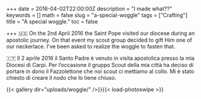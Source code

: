 +++
date = 2016-04-02T22:00:00Z
description = "I made what??"
keywords = []
math = false
slug = "a-special-woggle"
tags = ["Crafting"]
title = "A special woggle."
toc = false

+++
🇺🇸 On the 2nd April 2016 the Saint Pope visited our diocese during an apostolic journey. On that event my scout group decided to gift Him one of our neckerlace. I've been asked to realize the woggle to fasten that.

🇮🇹 Il 2 aprile 2016 il Santo Padre è venuto in visita apostolica presso la mia Diocesi di Carpi. Per l’occasione il gruppo Scout della mia città ha deciso di portare in dono il Fazzolettone che noi scout ci mettiamo al collo. Mi è stato chiesto di creare il nodo che lo tiene chiuso.

{{< gallery dir="uploads/woggle/" />}}{{< load-photoswipe >}}
